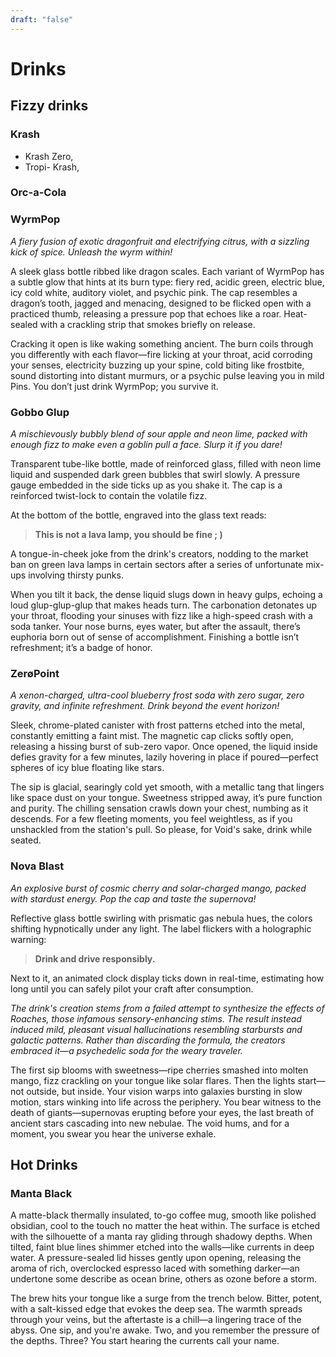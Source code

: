 ```yaml
---
draft: "false"
---
```

# Drinks
## Fizzy drinks
### Krash
- Krash Zero, 
- Tropi- Krash, 
### Orc-a-Cola
### WyrmPop
_A fiery fusion of exotic dragonfruit and electrifying citrus, with a sizzling kick of spice. Unleash the wyrm within!_

A sleek glass bottle ribbed like dragon scales. Each variant of WyrmPop has a subtle glow that hints at its burn type: fiery red, acidic green, electric blue, icy cold white, auditory violet, and psychic pink. The cap resembles a dragon’s tooth, jagged and menacing, designed to be flicked open with a practiced thumb, releasing a pressure pop that echoes like a roar. Heat-sealed with a crackling strip that smokes briefly on release.

Cracking it open is like waking something ancient. The burn coils through you differently with each flavor—fire licking at your throat, acid corroding your senses, electricity buzzing up your spine, cold biting like frostbite, sound distorting into distant murmurs, or a psychic pulse leaving you in mild Pins. You don’t just drink WyrmPop; you survive it.
### Gobbo Glup
_A mischievously bubbly blend of sour apple and neon lime, packed with enough fizz to make even a goblin pull a face. Slurp it if you dare!_

Transparent tube-like bottle, made of reinforced glass, filled with neon lime liquid and suspended dark green bubbles that swirl slowly. A pressure gauge embedded in the side ticks up as you shake it. The cap is a reinforced twist-lock to contain the volatile fizz.

At the bottom of the bottle, engraved into the glass text reads: 
> **This is not a lava lamp, you should be fine ; )** 

A tongue-in-cheek joke from the drink's creators, nodding to the market ban on green lava lamps in certain sectors after a series of unfortunate mix-ups involving thirsty punks.

When you tilt it back, the dense liquid slugs down in heavy gulps, echoing a loud glup-glup-glup that makes heads turn. The carbonation detonates up your throat, flooding your sinuses with fizz like a high-speed crash with a soda tanker. Your nose burns, eyes water, but after the assault, there’s euphoria born out of sense of accomplishment. Finishing a bottle isn’t refreshment; it’s a badge of honor.
### ZerøPoint
_A xenon-charged, ultra-cool blueberry frost soda with zero sugar, zero gravity, and infinite refreshment. Drink beyond the event horizon!_

Sleek, chrome-plated canister with frost patterns etched into the metal, constantly emitting a faint mist. The magnetic cap clicks softly open, releasing a hissing burst of sub-zero vapor. Once opened, the liquid inside defies gravity for a few minutes, lazily hovering in place if poured—perfect spheres of icy blue floating like stars.

The sip is glacial, searingly cold yet smooth, with a metallic tang that lingers like space dust on your tongue. Sweetness stripped away, it’s pure function and purity. The chilling sensation crawls down your chest, numbing as it descends. For a few fleeting moments, you feel weightless, as if you unshackled from the station's pull. So please, for Void's sake, drink while seated.
### Nova Blast
_An explosive burst of cosmic cherry and solar-charged mango, packed with stardust energy. Pop the cap and taste the supernova!_

Reflective glass bottle swirling with prismatic gas nebula hues, the colors shifting hypnotically under any light. The label flickers with a holographic warning:

> **Drink and drive responsibly.**

Next to it, an animated clock display ticks down in real-time, estimating how long until you can safely pilot your craft after consumption.

*The drink's creation stems from a failed attempt to synthesize the effects of Roaches, those infamous sensory-enhancing stims. The result instead induced mild, pleasant visual hallucinations resembling starbursts and galactic patterns. Rather than discarding the formula, the creators embraced it—a psychedelic soda for the weary traveler.*

The first sip blooms with sweetness—ripe cherries smashed into molten mango, fizz crackling on your tongue like solar flares. Then the lights start—not outside, but inside. Your vision warps into galaxies bursting in slow motion, stars winking into life across the periphery. You bear witness to the death of giants—supernovas erupting before your eyes, the last breath of ancient stars cascading into new nebulae. The void hums, and for a moment, you swear you hear the universe exhale.
## Hot Drinks
### Manta Black
A matte-black thermally insulated, to-go coffee mug, smooth like polished obsidian, cool to the touch no matter the heat within. The surface is etched with the silhouette of a manta ray gliding through shadowy depths. When tilted, faint blue lines shimmer etched into the walls—like currents in deep water. A pressure-sealed lid hisses gently upon opening, releasing the aroma of rich, overclocked espresso laced with something darker—an undertone some describe as ocean brine, others as ozone before a storm.

The brew hits your tongue like a surge from the trench below. Bitter, potent, with a salt-kissed edge that evokes the deep sea. The warmth spreads through your veins, but the aftertaste is a chill—a lingering trace of the abyss. One sip, and you're awake. Two, and you remember the pressure of the depths. Three? You start hearing the currents call your name.